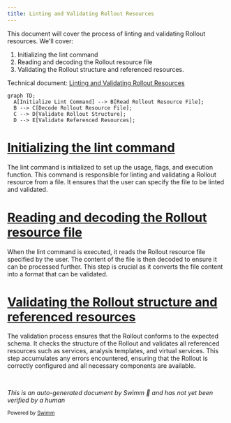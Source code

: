 ```yaml
---
title: Linting and Validating Rollout Resources
---
```

This document will cover the process of linting and validating Rollout resources. We'll cover:

1. Initializing the lint command
2. Reading and decoding the Rollout resource file
3. Validating the Rollout structure and referenced resources.

Technical document: <SwmLink doc-title="Linting and Validating Rollout Resources">[Linting and Validating Rollout Resources](/.swm/linting-and-validating-rollout-resources.q9cmrcv3.sw.md)</SwmLink>

```mermaid
graph TD;
  A[Initialize Lint Command] --> B[Read Rollout Resource File];
  B --> C[Decode Rollout Resource File];
  C --> D[Validate Rollout Structure];
  D --> E[Validate Referenced Resources];
```

# [Initializing the lint command](http://localhost:5001/repos/Z2l0aHViJTNBJTNBaW50dWl0LWFyZ28tcm9sbG91dHMtZGVtbyUzQSUzQVN3aW1tLURlbW8=/docs/q9cmrcv3#newcmdlint)

The lint command is initialized to set up the usage, flags, and execution function. This command is responsible for linting and validating a Rollout resource from a file. It ensures that the user can specify the file to be linted and validated.

# [Reading and decoding the Rollout resource file](http://localhost:5001/repos/Z2l0aHViJTNBJTNBaW50dWl0LWFyZ28tcm9sbG91dHMtZGVtbyUzQSUzQVN3aW1tLURlbW8=/docs/q9cmrcv3#lintresource)

When the lint command is executed, it reads the Rollout resource file specified by the user. The content of the file is then decoded to ensure it can be processed further. This step is crucial as it converts the file content into a format that can be validated.

# [Validating the Rollout structure and referenced resources](http://localhost:5001/repos/Z2l0aHViJTNBJTNBaW50dWl0LWFyZ28tcm9sbG91dHMtZGVtbyUzQSUzQVN3aW1tLURlbW8=/docs/q9cmrcv3#validaterollout)

The validation process ensures that the Rollout conforms to the expected schema. It checks the structure of the Rollout and validates all referenced resources such as services, analysis templates, and virtual services. This step accumulates any errors encountered, ensuring that the Rollout is correctly configured and all necessary components are available.

&nbsp;

*This is an auto-generated document by Swimm 🌊 and has not yet been verified by a human*

<SwmMeta version="3.0.0" repo-id="Z2l0aHViJTNBJTNBaW50dWl0LWFyZ28tcm9sbG91dHMtZGVtbyUzQSUzQVN3aW1tLURlbW8=" repo-name="intuit-argo-rollouts-demo"><sup>Powered by [Swimm](/)</sup></SwmMeta>
